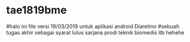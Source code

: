 # tae1819bme

#halo ini file versi 19/03/2019 untuk aplikasi android Diaretino
#sebuah tugas akhir sebagai syarat lulus sarjana prodi teknik biomedis itb hehehe
